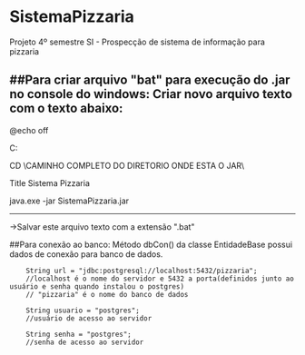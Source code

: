 # SistemaPizzaria
Projeto 4º semestre SI - Prospecção de sistema de informação para pizzaria


##Para criar arquivo "bat" para execução do .jar no console do windows:
Criar novo arquivo texto com o texto abaixo:
-----------

@echo off 

C:

CD \CAMINHO COMPLETO DO DIRETORIO ONDE ESTA O JAR\

Title Sistema Pizzaria

java.exe -jar SistemaPizzaria.jar

----------
->Salvar este arquivo texto com a extensão ".bat"


##Para conexão ao banco:
Método dbCon() da classe EntidadeBase possui dados de conexão para banco de dados.

        String url = "jdbc:postgresql://localhost:5432/pizzaria";  
        //localhost é o nome do servidor e 5432 a porta(definidos junto ao usuário e senha quando instalou o postgres)
        // "pizzaria" é o nome do banco de dados

        String usuario = "postgres";  
        //usuário de acesso ao servidor
        
        String senha = "postgres";    
        //senha de acesso ao servidor
